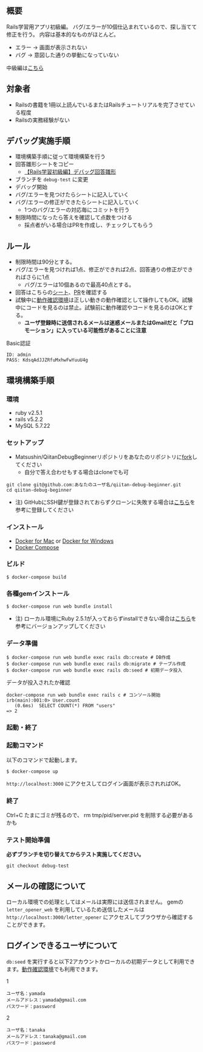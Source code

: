 ## 概要
Rails学習用アプリ初級編。
バグ/エラーが10個仕込まれているので、探し当てて修正を行う。
内容は基本的なものがほとんど。

- エラー -> 画面が表示されない
- バグ -> 意図した通りの挙動になっていない

中級編は[こちら](https://github.com/Matsushin/qiitan-debug)

## 対象者
- Railsの書籍を1冊以上読んでいるまたはRailsチュートリアルを完了させている程度
- Railsの実務経験がない

## デバッグ実施手順
- 環境構築手順に従って環境構築を行う
- 回答雛形シートをコピー
  - [【Rails学習初級編】デバッグ回答雛形](https://docs.google.com/spreadsheets/d/1wVLgIyGdn2iWxYrlwEMCf-mwLvRpuVeixLeiJm91MKs/edit?usp=sharing)
- ブランチを `debug-test` に変更
- デバッグ開始
- バグ/エラーを見つけたらシートに記入していく
- バグ/エラーの修正ができたらシートに記入していく
  - 1つのバグ/エラーの対応毎にコミットを行う
- 制限時間になったら答えを確認して点数をつける
  - 採点者がいる場合はPRを作成し、チェックしてもらう
  
  
## ルール
- 制限時間は90分とする。
- バグ/エラーを見つければ1点、修正ができれば2点、回答通りの修正ができればさらに1点
  - バグ/エラーは10個あるので最高40点とする。
- 回答はこちらの[シート](https://docs.google.com/spreadsheets/d/1O7Ijf0gCqvE8_vcU2ubn3qHg2Pe9d2WLQgthqWbFOcA/edit?usp=sharing)、[PR](https://github.com/Matsushin/qiitan-debug-beginner/pull/1)を確認する
- 試験中に[動作確認環境](http://qiitan-debug-beginner.herokuapp.com/)は正しい動きの動作確認として操作してもOK。試験中にコードを見るのは禁止。試験前に動作確認やコードを見るのはOKとする。
  - **ユーザ登録時に送信されるメールは迷惑メールまたはGmailだと「プロモーション」に入っている可能性があることに注意**

Basic認証
```
ID: admin
PASS: KdsqAdJJZRfuMxhwFwYuuU4g
```

## 環境構築手順
### 環境
- ruby v2.5.1
- rails v5.2.2
- MySQL 5.7.22

### セットアップ
- Matsushin/QiitanDebugBeginnerリポジトリをあなたのリポジトリに[fork](https://qiita.com/YumaInaura/items/acff806290c8953d3185)してください
  - 自分で答え合わせもする場合はcloneでも可

```
git clone git@github.com:あなたのユーザ名/qiitan-debug-beginner.git
cd qiitan-debug-beginner
```

- 注) GitHubにSSH鍵が登録されておらずクローンに失敗する場合は[こちら](https://qiita.com/knife0125/items/50b80ad45d21ddec61a9)を参考に登録してください

### インストール
- [Docker for Mac](https://www.docker.com/docker-mac) or [Docker for Windows](https://docs.docker.com/docker-for-windows/)
- [Docker Compose](https://docs.docker.com/compose/install/)

### ビルド

```
$ docker-compose build
```

### 各種gemインストール

```
$ docker-compose run web bundle install
```

- 注) ローカル環境にRuby 2.5.1が入っておらずinstallできない場合は[こちら](https://qiita.com/akisanpony/items/ae9d8eed72945de98285)を参考にバージョンアップしてください

### データ準備

```
$ docker-compose run web bundle exec rails db:create # DB作成
$ docker-compose run web bundle exec rails db:migrate # テーブル作成
$ docker-compose run web bundle exec rails db:seed # 初期データ投入
```

データが投入されたか確認

```
docker-compose run web bundle exec rails c # コンソール開始
irb(main):001:0> User.count
   (0.6ms)  SELECT COUNT(*) FROM "users"
=> 2
```

### 起動・終了

### 起動コマンド

以下のコマンドで起動します。

```
$ docker-compose up
```

`http://localhost:3000` にアクセスしてログイン画面が表示されればOK。

### 終了
Ctrl+C
たまにゴミが残るので、  rm tmp/pid/server.pid を削除する必要があるかも


### テスト開始準備
**必ずブランチを切り替えてからテスト実施してください。**
```
git checkout debug-test
```

## メールの確認について
ローカル環境での処理としてはメールは実際には送信されません。
gemの `letter_opener_web` を利用しているため送信したメールは `http://localhost:3000/letter_opener` にアクセスしてブラウザから確認することができます。

## ログインできるユーザについて
`db:seed` を実行すると以下2アカウントかローカルの初期データとして利用できます。[動作確認環境](http://qiitan-debug-beginner.herokuapp.com/)でも利用できます。

1
```
ユーザ名：yamada
メールアドレス：yamada@gmail.com
パスワード：password
```

2
```
ユーザ名：tanaka
メールアドレス：tanaka@gmail.com
パスワード：password
```